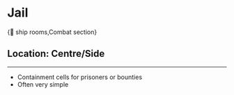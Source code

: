 # Jail

{🚻 ship rooms,Combat section}

## **Location:** Centre/Side

---

- Containment cells for prisoners or bounties
- Often very simple
